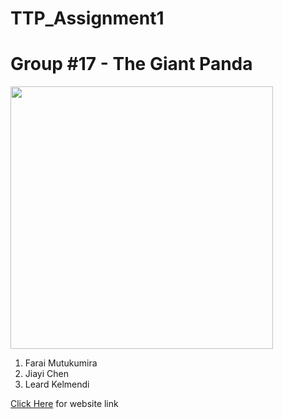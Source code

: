 # TTP_Assignment1

<h1>Group #17 - The Giant Panda</h1>
<img src = "https://www.thinkingbob.co.uk/wp-content/uploads/2020/05/e03d5b812b2734826f76960eca5b5541.jpg" width = "420px" />
<ol>
  <li>Farai Mutukumira</li>
  <li>Jiayi Chen</li>
  <li>Leard Kelmendi</li>
</ol>
<p><a href = "https://faraimajor.github.io/TTP_Assignment1/">Click Here<a/> for website link</p>

